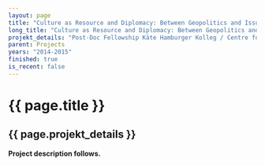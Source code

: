 ```yaml
---
layout: page
title: "Culture as Resource and Diplomacy: Between Geopolitics and Issues-Based Policy"
long_title: "Culture as Resource and Diplomacy: Between Geopolitics and Issues-Based Policy (Post-Doc Fellowship Käte Hamburger Kolleg / Centre for Global Cooperation Research)"
projekt_details: "Post-Doc Fellowship Käte Hamburger Kolleg / Centre for Global Cooperation Research"
parent: Projects
years: "2014-2015"
finished: true
is_recent: false
---
```

<div class="projekte">
<h1>{{ page.title }}</h1>
<h2>{{ page.projekt_details }}</h2>

<strong>Project description follows.</strong>
</div>
